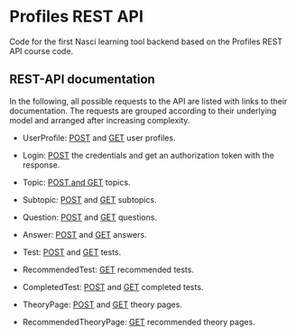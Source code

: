 # Profiles REST API

Code for the first Nasci learning tool backend based on the Profiles REST API course code.

## REST-API documentation

In the following, all possible requests to the API are listed with links to their documentation. The requests are 
grouped according to their underlying model and arranged after increasing complexity. 

* UserProfile: [POST](../profiles-rest-api/tree/master/documentation/UserProfilePOST.md) and 
[GET](../profiles-rest-api/documentation/UserProfileGET.md) user profiles. 

* Login: [POST](../profiles-rest-api/documentation/Login.md) the credentials and get an authorization token with the 
response. 

* Topic: [POST and GET](../profiles-rest-api/tree/master/documentation/Topic.md) topics. 

* Subtopic: [POST](../profiles-rest-api/tree/master/documentation/SubtopicPOST.md) and 
             [GET](../profiles-rest-api/tree/master/documentation/SubtopicGET.md) subtopics. 
            
* Question: [POST](../profiles-rest-api/tree/master/documentation/QuestionPOST.md) and 
             [GET](../profiles-rest-api/tree/master/documentation/QuestionGET.md) questions.
 
* Answer: [POST](../profiles-rest-api/blob/master/documentation/AnswerPOST.md) and 
           [GET](../profiles-rest-api/blob/master/documentation/AnswerGET.md) answers.
          
* Test: [POST](../profiles-rest-api/tree/master/documentation/TestPOST.md) and 
         [GET](../profiles-rest-api/tree/master/documentation/TestGET.md) tests.
         
* RecommendedTest: [GET](../profiles-rest-api/documentation/RecommendedTestGET.md) recommended tests.
                  
* CompletedTest: [POST](../profiles-rest-api/tree/master/documentation/CompletedTestPOST.md) and 
                  [GET](../profiles-rest-api/tree/master/documentation/CompletedTestGET.md) completed tests.

* TheoryPage: [POST](../profiles-rest-api/tree/master/documentation/TheoryPagePOST.md) and 
              [GET](../profiles-rest-apitree/master/documentation/TheoryPageGET.md) theory pages. 

* RecommendedTheoryPage: [GET](../profiles-rest-api/tree/master/documentation/RecommendedTheoryPageGET.md) recommended theory pages. 
